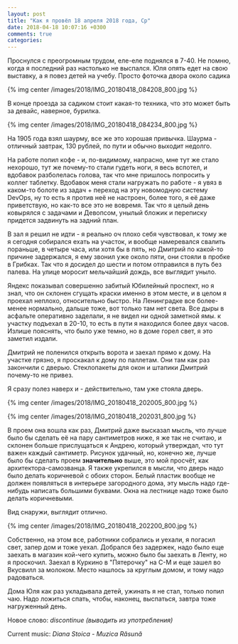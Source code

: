 ```yaml
---
layout: post
title: "Как я провёл 18 апреля 2018 года, Ср"
date: 2018-04-18 10:07:16 +0300
comments: true
categories: 
---
```

Проснулся с преогромным трудом, еле-еле поднялся в 7-40. Не помню, когда я последний раз настолько не выспался. Юля опять едет на свою выставку, а я повез детей на учебу. Просто фоточка двора около садика

{% img center /images/2018/IMG_20180418_084208_800.jpg %}

В конце проезда за садиком стоит какая-то техника, что это может быть за девайс, наверное, бурилка.

{% img center /images/2018/IMG_20180418_084234_800.jpg %}

На 1905 года взял шаурму, все же это хорошая привычка. Шаурма - отличный завтрак, 130 рублей, по пути и обычно выходит недолго.

На работе попил кофе - и, по-видимому, напрасно, мне тут же стало нехорошо, тут же почему-то стали гудеть ноги, я весь вспотел, и вдобавок разболелась голова, так что мне пришлось попросить у коллег таблетку. Вдобавок меня стали нагружать по работе - я увяз в каком-то болоте из задач + переход на эту новомодную систему DevOps, ну то есть я против неё не настроен, более того, я её даже приветствую, но как-то все это не вовремя. Так что я целый день ковырялся с задачами и Девопсом, унылый бложик и переписку придется задвинуть на задний план.

В зал я решил не идти - я реально оч плохо себя чувствовал, к тому же я сегодня собирался ехать на участок, и вообще намеревался свалить пораньше, в четыре часа, или хотя бы в пять, но Дмитрий по какой-то причине задержался, я ему звонил уже около пяти, они стояли в пробке в Грибках. Так что я досидел до шести и потом отправился в путь без палева. На улице моросит мельчайший дождь, все выглядит уныло.

Яндекс показывал совершенно забитый Юбилейный проспект, но я знал, что он склонен сгущать краски именно в этом месте, и в целом я проехал неплохо, относительно быстро. На Ленинградке все более-менее нормально, дальше тоже, вот только там нет света. Все дыры в асфальте оперативно заделали, я не видел ни одной заметной ямы. к участку подъехал в 20-10, то есть в пути я находился более двух часов. Излише пояснять, что было уже темно, но в доме горел свет, я это заметил издали.

Дмитрий не поленился открыть ворота и заехал прямо к дому. На участке грязно, я проскакал к дому по паллетам. Они там как раз закончили с дверью. Стеклопакеты для окон и штапики Дмитрий почему-то не привез.

Я сразу полез наверх и - действительно, там уже стояла дверь.

{% img center /images/2018/IMG_20180418_202005_800.jpg %}

{% img center /images/2018/IMG_20180418_202031_800.jpg %}

В проем она вошла как раз, Дмитрий даже высказал мысль, что лучше было бы сделать её на пару сантиметров ниже, я же так не считаю, и склонен больше прислущаться к Андрею, который утверждал, что тут важен каждый сантиметр. Рисунок удачный, но, конечно же, лучше было бы сделать проем **значительно** выше, это мой просчёт, как архитектора-самозванца. Я также укрепился в мысли, что дверь надо было делать коричневой с обоих сторон. Белый пластик вообще не должен появляться в интерьере загородного дома, эту мысль надо где-нибудь написать большими буквами. Окна на лестнице надо тоже было делать коричневыми.

Вид снаружи, выглядит отлично.

{% img center /images/2018/IMG_20180418_202200_800.jpg %}

Собственно, на этом все, работники собрались и уехали, я погасил свет, запер дом и тоже уехал. Добрался без задержек, надо было еще заехать в магазин кой-чего купить, можно было бы заехать в Ленту, но я проскочил. Заехал в Куркино в "Пятерочку" на С-М и еще зашел во Вкусвилл за молоком. Место нашлось за круглым домом, и тому надо радоваться.

Дома Юля как раз укладывала детей, ужинать я не стал, только попил чаю. Надо ложиться спать, чтобы, наконец, выспаться, завтра тоже нагруженный день.

Новое слово: *discontinue (выводить из употребления)* 

Current music: *Diana Stoica - Muzica Răsună*